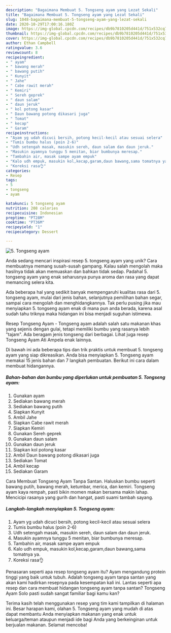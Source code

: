 ```yaml
---
description: "Bagaimana Membuat 5. Tongseng ayam yang Lezat Sekali"
title: "Bagaimana Membuat 5. Tongseng ayam yang Lezat Sekali"
slug: 1048-bagaimana-membuat-5-tongseng-ayam-yang-lezat-sekali
date: 2020-10-29T17:00:16.180Z
image: https://img-global.cpcdn.com/recipes/db9b7810205d441d/751x532cq70/5-tongseng-ayam-foto-resep-utama.jpg
thumbnail: https://img-global.cpcdn.com/recipes/db9b7810205d441d/751x532cq70/5-tongseng-ayam-foto-resep-utama.jpg
cover: https://img-global.cpcdn.com/recipes/db9b7810205d441d/751x532cq70/5-tongseng-ayam-foto-resep-utama.jpg
author: Ethan Campbell
ratingvalue: 3.6
reviewcount: 8
recipeingredient:
- " ayam"
- " bawang merah"
- " bawang putih"
- " Kunyit"
- " Jahe"
- " Cabe rawit merah"
- " Kemiri"
- " Sereh geprek"
- " daun salam"
- " daun jeruk"
- " kol potong kasar"
- " Daun bawang potong dikasari juga"
- " Tomat"
- " kecap"
- " Garam"
recipeinstructions:
- "Ayam yg udah dicuci bersih, potong kecil-kecil atau sesuai selera"
- "Tumis bumbu halus (poin 2-6)"
- "Udh setengah masak, masukin sereh, daun salam dan daun jeruk."
- "Masukin ayamnya tunggu 5 menitan, biar bumbunya meresap."
- "Tambahin air, masak sampe ayam empuk"
- "Kalo udh empuk, masukin kol,kecap,garam,daun bawang,sama tomatnya ya."
- "Koreksi rasa👌"
categories:
- Resep
tags:
- 5
- tongseng
- ayam

katakunci: 5 tongseng ayam 
nutrition: 208 calories
recipecuisine: Indonesian
preptime: "PT28M"
cooktime: "PT36M"
recipeyield: "1"
recipecategory: Dessert

---
```



![5. Tongseng ayam](https://img-global.cpcdn.com/recipes/db9b7810205d441d/751x532cq70/5-tongseng-ayam-foto-resep-utama.jpg)

Anda sedang mencari inspirasi resep 5. tongseng ayam yang unik? Cara membuatnya memang susah-susah gampang. Kalau salah mengolah maka hasilnya tidak akan memuaskan dan bahkan tidak sedap. Padahal 5. tongseng ayam yang enak seharusnya punya aroma dan rasa yang dapat memancing selera kita.

Ada beberapa hal yang sedikit banyak mempengaruhi kualitas rasa dari 5. tongseng ayam, mulai dari jenis bahan, selanjutnya pemilihan bahan segar, sampai cara mengolah dan menghidangkannya. Tak perlu pusing jika mau menyiapkan 5. tongseng ayam enak di mana pun anda berada, karena asal sudah tahu triknya maka hidangan ini bisa menjadi suguhan istimewa.

Resep Tongseng Ayam - Tongseng ayam adalah salah satu makanan khas yang sejenis dengan gulai, tetapi memiliki bumbu yang rasanya lebih &#34;tajam&#34;. Ada beragam jenis tongseng dari berbagai. Lihat juga resep Tongseng Ayam Ati Ampela enak lainnya.


Di bawah ini ada beberapa tips dan trik praktis untuk membuat 5. tongseng ayam yang siap dikreasikan. Anda bisa menyiapkan 5. Tongseng ayam memakai 15 jenis bahan dan 7 langkah pembuatan. Berikut ini cara dalam membuat hidangannya.

<!--inarticleads1-->

##### Bahan-bahan dan bumbu yang diperlukan untuk pembuatan 5. Tongseng ayam:

1. Gunakan  ayam
1. Sediakan  bawang merah
1. Sediakan  bawang putih
1. Siapkan  Kunyit
1. Ambil  Jahe
1. Siapkan  Cabe rawit merah
1. Siapkan  Kemiri
1. Gunakan  Sereh geprek
1. Gunakan  daun salam
1. Gunakan  daun jeruk
1. Siapkan  kol potong kasar
1. Ambil  Daun bawang potong dikasari juga
1. Sediakan  Tomat
1. Ambil  kecap
1. Sediakan  Garam


Cara Membuat Tongseng Ayam Tanpa Santan. Haluskan bumbu seperti bawang putih, bawang merah, ketumbar, merica, dan kemiri. Tongseng ayam kaya rempah, pasti bikin momen makan bersama makin lahap. Mencicipi rasanya yang gurih dan hangat, pasti suami tambah sayang. 

<!--inarticleads2-->

##### Langkah-langkah menyiapkan 5. Tongseng ayam:

1. Ayam yg udah dicuci bersih, potong kecil-kecil atau sesuai selera
1. Tumis bumbu halus (poin 2-6)
1. Udh setengah masak, masukin sereh, daun salam dan daun jeruk.
1. Masukin ayamnya tunggu 5 menitan, biar bumbunya meresap.
1. Tambahin air, masak sampe ayam empuk
1. Kalo udh empuk, masukin kol,kecap,garam,daun bawang,sama tomatnya ya.
1. Koreksi rasa👌


Penasaran seperti apa resep tongseng ayam itu? Ayam mengandung protein tinggi yang baik untuk tubuh. Adalah tongseng ayam tanpa santan yang akan kami hadirkan resepnya pada kesempatan kali ini. Lantas seperti apa resep dan cara membuat hidangan tongseng ayam tanpa santan? Tongseng Ayam Solo pasti sudah sangat familiar bagi kamu kan? 

Terima kasih telah menggunakan resep yang tim kami tampilkan di halaman ini. Besar harapan kami, olahan 5. Tongseng ayam yang mudah di atas dapat membantu Anda menyiapkan makanan yang enak untuk keluarga/teman ataupun menjadi ide bagi Anda yang berkeinginan untuk berjualan makanan. Selamat mencoba!

